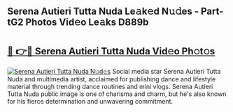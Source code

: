 ## Serena Autieri Tutta Nuda Le𝚊k𝚎d N𝚞𝚍es - Part-tG2 Photos Vid𝚎o Le𝚊ks D889b

# <h2><a href="http://fbepmxg.evod.top/?m=Serena+Autieri+Tutta+Nuda">🔗 👉🔴 Serena Autieri Tutta Nuda Vid𝚎o Ph𝚘t𝚘s</a></h2>

[![Serena Autieri Tutta Nuda N𝚞d𝚎s](https://i.imgur.com/8V9OHl7.gif)](http://fbepmxg.evod.top/?m=Serena+Autieri+Tutta+Nuda)
Social media star Serena Autieri Tutta Nuda and multimedia artist, acclaimed for publishing dance and lifestyle material through trending dance routines and mini vlogs. Serena Autieri Tutta Nuda public image is one of charisma and charm, but he's also known for his fierce determination and unwavering commitment. 
